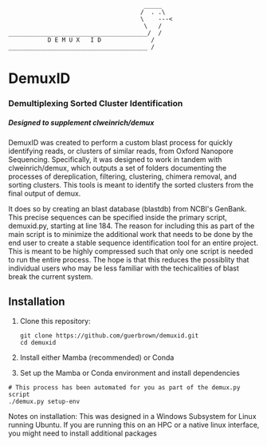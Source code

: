  ```
                                       _____
                                      /  . .\
                                      \    ---<
                                       \   /
_______________________________________/  /
            D E M U X   I D              /
_______________________________________ /
```
# DemuxID
### Demultiplexing Sorted Cluster Identification
##### Designed to supplement clweinrich/demux

DemuxID was created to perform a custom blast process for quickly identifying reads, or clusters of similar reads, from Oxford Nanopore Sequencing. Specifically, it was designed to work in tandem with clweinrich/demux, which outputs a set of folders documenting the processes of dereplication, filtering, clustering, chimera removal, and sorting clusters. This tools is meant to identify the sorted clusters from the final output of demux. 

It does so by creating an blast database (blastdb) from NCBI's GenBank. This precise sequences can be specified inside the primary script, demuxid.py, starting at line 184. The reason for including this as part of the main script is to minimize the additional work that needs to be done by the end user to create a stable sequence identification tool for an entire project. This is meant to be highly compressed such that only one script is needed to run the entire process. The hope is that this reduces the possiblity that individual users who may be less familiar with the techicalities of blast break the current system. 

## Installation

1. Clone this repository:
   ```
   git clone https://github.com/guerbrown/demuxid.git
   cd demuxid
   ```

2. Install either Mamba (recommended) or Conda

3. Set up the Mamba or Conda environment and install dependencies
```
# This process has been automated for you as part of the demux.py script
./demux.py setup-env
```
Notes on installation: This was designed in a Windows Subsystem for Linux running Ubuntu. If you are running this on an HPC or a native linux interface, you might need to install additional packages


